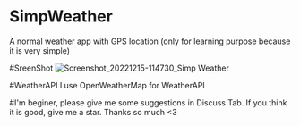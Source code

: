 # SimpWeather
A normal weather app with GPS location (only for learning purpose because it is very simple)

#SreenShot
![Screenshot_20221215-114730_Simp Weather](https://user-images.githubusercontent.com/113747128/207775556-dc49c5e5-21c0-4b4f-b59d-4dc010168fb8.png)

#WeatherAPI
I use OpenWeatherMap for WeatherAPI

#I'm beginer, please give me some suggestions in Discuss Tab. If you think it is good, give me a star. Thanks so much <3

